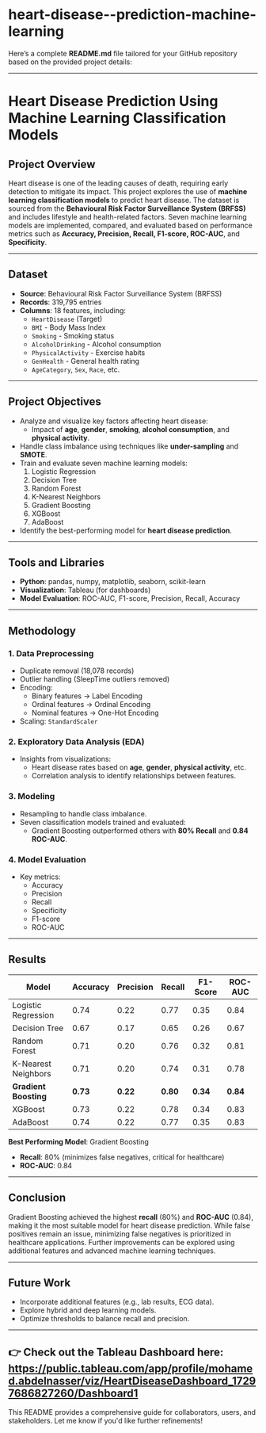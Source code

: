 # heart-disease--prediction-machine-learning
Here’s a complete **README.md** file tailored for your GitHub repository based on the provided project details:

---

# Heart Disease Prediction Using Machine Learning Classification Models

## Project Overview
Heart disease is one of the leading causes of death, requiring early detection to mitigate its impact. This project explores the use of **machine learning classification models** to predict heart disease. The dataset is sourced from the **Behavioural Risk Factor Surveillance System (BRFSS)** and includes lifestyle and health-related factors. Seven machine learning models are implemented, compared, and evaluated based on performance metrics such as **Accuracy, Precision, Recall, F1-score, ROC-AUC**, and **Specificity**.

---

## Dataset
- **Source**: Behavioural Risk Factor Surveillance System (BRFSS)
- **Records**: 319,795 entries
- **Columns**: 18 features, including:
    - `HeartDisease` (Target)
    - `BMI` - Body Mass Index
    - `Smoking` - Smoking status
    - `AlcoholDrinking` - Alcohol consumption
    - `PhysicalActivity` - Exercise habits
    - `GenHealth` - General health rating
    - `AgeCategory`, `Sex`, `Race`, etc.

---

## Project Objectives
- Analyze and visualize key factors affecting heart disease:
   - Impact of **age**, **gender**, **smoking**, **alcohol consumption**, and **physical activity**.
- Handle class imbalance using techniques like **under-sampling** and **SMOTE**.
- Train and evaluate seven machine learning models:
   1. Logistic Regression
   2. Decision Tree
   3. Random Forest
   4. K-Nearest Neighbors
   5. Gradient Boosting
   6. XGBoost
   7. AdaBoost
- Identify the best-performing model for **heart disease prediction**.

---

## Tools and Libraries
- **Python**: pandas, numpy, matplotlib, seaborn, scikit-learn
- **Visualization**: Tableau (for dashboards)
- **Model Evaluation**: ROC-AUC, F1-score, Precision, Recall, Accuracy

---

## Methodology

### 1. **Data Preprocessing**
   - Duplicate removal (18,078 records)
   - Outlier handling (SleepTime outliers removed)
   - Encoding:
     - Binary features → Label Encoding
     - Ordinal features → Ordinal Encoding
     - Nominal features → One-Hot Encoding
   - Scaling: `StandardScaler`

### 2. **Exploratory Data Analysis (EDA)**
- Insights from visualizations:
   - Heart disease rates based on **age**, **gender**, **physical activity**, etc.
   - Correlation analysis to identify relationships between features.

### 3. **Modeling**
- Resampling to handle class imbalance.
- Seven classification models trained and evaluated:
   - Gradient Boosting outperformed others with **80% Recall** and **0.84 ROC-AUC**.

### 4. **Model Evaluation**
- Key metrics:
   - Accuracy
   - Precision
   - Recall
   - Specificity
   - F1-score
   - ROC-AUC

---

## Results
| **Model**              | **Accuracy** | **Precision** | **Recall** | **F1-Score** | **ROC-AUC** |
|------------------------|--------------|---------------|------------|--------------|-------------|
| Logistic Regression    | 0.74         | 0.22          | 0.77       | 0.35         | 0.84        |
| Decision Tree          | 0.67         | 0.17          | 0.65       | 0.26         | 0.67        |
| Random Forest          | 0.71         | 0.20          | 0.76       | 0.32         | 0.81        |
| K-Nearest Neighbors    | 0.71         | 0.20          | 0.74       | 0.31         | 0.78        |
| **Gradient Boosting**  | **0.73**     | **0.22**      | **0.80**   | **0.34**     | **0.84**    |
| XGBoost                | 0.73         | 0.22          | 0.78       | 0.34         | 0.83        |
| AdaBoost               | 0.74         | 0.22          | 0.77       | 0.35         | 0.83        |

**Best Performing Model**: Gradient Boosting  
- **Recall**: 80% (minimizes false negatives, critical for healthcare)
- **ROC-AUC**: 0.84

---

## Conclusion
Gradient Boosting achieved the highest **recall** (80%) and **ROC-AUC** (0.84), making it the most suitable model for heart disease prediction. While false positives remain an issue, minimizing false negatives is prioritized in healthcare applications. Further improvements can be explored using additional features and advanced machine learning techniques.

---

## Future Work
- Incorporate additional features (e.g., lab results, ECG data).
- Explore hybrid and deep learning models.
- Optimize thresholds to balance recall and precision.

---

👉 **Check out the Tableau Dashboard here**: https://public.tableau.com/app/profile/mohamed.abdelnasser/viz/HeartDiseaseDashboard_17297686827260/Dashboard1
---

This README provides a comprehensive guide for collaborators, users, and stakeholders. Let me know if you'd like further refinements!
